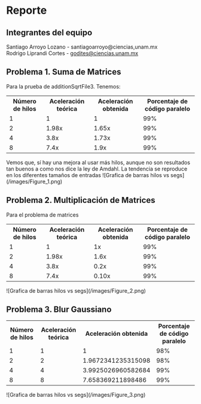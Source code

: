 # Reporte

## Integrantes del equipo
Santiago Arroyo Lozano - santiagoarroyo@ciencias,unam.mx <br>
Rodrigo Liprandi Cortes - godites@ciencias.unam.mx

## Problema 1. Suma de Matrices
Para la prueba de additionSqrtFile3. Tenemos: 
<table>
    <tr>
        <th>Número de hilos</th>
        <th>Aceleración teórica</th>
        <th>Aceleración obtenida</th>
        <th>Porcentaje de código paralelo</th>
    </tr>
    <tr>
        <td>1</td>
        <td>1</td>
        <td>1</td>
        <td>99%</td>
    </tr>
    <tr>
        <td>2</td>
        <td>1.98x</td>
        <td>1.65x</td>
        <td>99%</td>
    </tr>
    <tr>
        <td>4</td>
        <td>3.8x</td>
        <td>1.73x</td>
        <td>99%</td>
    </tr>
    <tr>
        <td>8</td>
        <td>7.4x</td>
        <td>1.9x</td>
        <td>99%</td>
    </tr>
</table>
Vemos que, sí hay una mejora al usar más hilos, aunque no son resultados tan buenos a como nos dice la ley de Amdahl.
La tendencia se reproduce en los diferentes tamaños de entradas
![Grafica de barras hilos vs segs](/images/Figure_1.png)

## Problema 2. Multiplicación de Matrices
Para el problema de matrices
<table>
    <tr>
        <th>Número de hilos</th>
        <th>Aceleración teórica</th>
        <th>Aceleración obtenida</th>
        <th>Porcentaje de código paralelo</th>
    </tr>
    <tr>
        <td>1</td>
        <td>1</td>
        <td>1x</td>
        <td>99%</td>
    </tr>
    <tr>
        <td>2</td>
        <td>1.98x</td>
        <td>1.6x</td>
        <td>99%</td>
    </tr>
    <tr>
        <td>4</td>
        <td>3.8x</td>
        <td>0.2x</td>
        <td>99%</td>
    </tr>
    <tr>
        <td>8</td>
        <td>7.4x</td>
        <td>0.10x</td>
        <td>99%</td>
    </tr>
</table>
![Grafica de barras hilos vs segs](/images/Figure_2.png)

## Problema 3. Blur Gaussiano
<table>
    <tr>
        <th>Número de hilos</th>
        <th>Aceleración teórica</th>
        <th>Aceleración obtenida</th>
        <th>Porcentaje de código paralelo</th>
    </tr>
    <tr>
        <td>1</td>
        <td>1</td>
        <td>1</td>
        <td>98%</td>
    </tr>
    <tr>
        <td>2</td>
        <td>2</td>
        <td>1.9672341235315098</td>
        <td>98%</td>
    </tr>
    <tr>
        <td>4</td>
        <td>4</td>
        <td>3.9925026960582684</td>
        <td>99%</td>
    </tr>
    <tr>
        <td>8</td>
        <td>8</td>
        <td>7.658369211898486</td>
        <td>99%</td>
    </tr>
</table>
![Grafica de barras hilos vs segs](/images/Figure_3.png)
